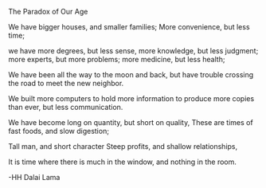 The Paradox of Our Age

We have bigger houses,
and smaller families;
More convenience,
but less time;

we have more degrees, but less sense,
more knowledge, but less judgment;
more experts, but more problems;
more medicine, but less health;

We have been all the way to the moon and back,
but have trouble crossing the road to meet the new neighbor.

We built more computers to hold more information to produce more copies than ever,
but less communication.

We have become long on quantity, but short on quality,
These are times of fast foods,
and slow digestion;

Tall man, and short character
Steep profits, and shallow relationships,

It is time where there is much in the window,
and nothing in the room.

-HH Dalai Lama